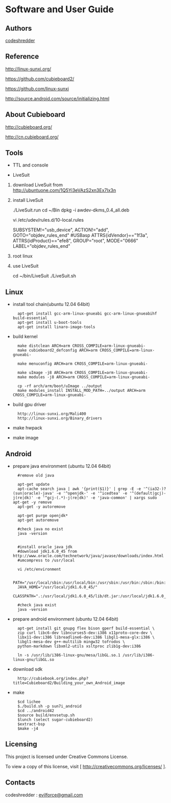 Software and User Guide
==========================================================


Authors
----------

[codeshredder](https://github.com/codeshredder)


Reference
----------


http://linux-sunxi.org/

https://github.com/cubieboard2/

https://github.com/linux-sunxi

http://source.android.com/source/initializing.html


About Cubieboard
----------


http://cubieboard.org/

http://cn.cubieboard.org/


Tools
----------

* TTL and console




* LiveSuit

1) download LiveSuit from http://ubuntuone.com/1Q5Yi3eVAzS2xn3Ex7Ix3n

2) install LiveSuit

    ./LiveSuit.run
    cd ~/Bin
    dpkg -i awdev-dkms_0.4_all.deb

    vi /etc/udev/rules.d/10-local.rules

    SUBSYSTEM!="usb_device", ACTION!="add", GOTO="objdev_rules_end"
    #USBasp
    ATTRS{idVendor}=="1f3a", ATTRS{idProduct}=="efe8", GROUP="root", MODE="0666"
    LABEL="objdev_rules_end"

3) root linux

4) use LiveSuit

    cd ~/bin/LiveSuit
    ./LiveSuit.sh


Linux
----------


* install tool chain(ubuntu 12.04 64bit)

        apt-get install gcc-arm-linux-gnueabi gcc-arm-linux-gnueabihf build-essential
        apt-get install u-boot-tools
        apt-get install linaro-image-tools

* build kernel

        make distclean ARCH=arm CROSS_COMPILE=arm-linux-gnueabi-
        make cubieboard2_defconfig ARCH=arm CROSS_COMPILE=arm-linux-gnueabi-
        
        make menuconfig ARCH=arm CROSS_COMPILE=arm-linux-gnueabi-
        
        make uImage -j8 ARCH=arm CROSS_COMPILE=arm-linux-gnueabi-
        make modules -j8 ARCH=arm CROSS_COMPILE=arm-linux-gnueabi-
        
        cp -rf arch/arm/boot/uImage ../output
        make modules_install INSTALL_MOD_PATH=../output ARCH=arm CROSS_COMPILE=arm-linux-gnueabi-


* build gpu driver

        http://linux-sunxi.org/Mali400
        http://linux-sunxi.org/Binary_drivers


* make hwpack




* make image





Android
----------

* prepare java environment (ubuntu 12.04 64bit)

        #remove old java
        
        apt-get update
        apt-cache search java | awk '{print($1)}' | grep -E -e '^(ia32-)?(sun|oracle)-java' -e '^openjdk-' -e '^icedtea' -e '^(default|gcj)-j(re|dk)' -e '^gcj-(.*)-j(re|dk)' -e 'java-common' | xargs sudo apt-get -y remove
        apt-get -y autoremove
        
        apt-get purge openjdk*
        apt-get autoremove
        
        #check java no exist
        java -version
  

        #install oracle java jdk
        #download jdk1.6.0_45 from http://www.oracle.com/technetwork/java/javase/downloads/index.html
        #umcompress to /usr/local
        
        vi /etc/environment
        
        PATH="/usr/local/sbin:/usr/local/bin:/usr/sbin:/usr/bin:/sbin:/bin:/usr/games:/usr/local/jdk1.6.0_45/bin"
        JAVA_HOME="/usr/local/jdk1.6.0_45/"
        CLASSPATH=".:/usr/local/jdk1.6.0_45/lib/dt.jar:/usr/local/jdk1.6.0_45/lib/tools.jar"
        
        #check java exist
        java -version

* prepare android environment (ubuntu 12.04 64bit)

        apt-get install git gnupg flex bison gperf build-essential \
        zip curl libc6-dev libncurses5-dev:i386 x11proto-core-dev \
        libx11-dev:i386 libreadline6-dev:i386 libgl1-mesa-glx:i386 \
        libgl1-mesa-dev g++-multilib mingw32 tofrodos \
        python-markdown libxml2-utils xsltproc zlib1g-dev:i386
        
        ln -s /usr/lib/i386-linux-gnu/mesa/libGL.so.1 /usr/lib/i386-linux-gnu/libGL.so


* download sdk

        http://cubiebook.org/index.php?title=Cubieboard2/Building_your_own_Android_image

* make

        $cd lichee
        $./build.sh -p sun7i_android
        $cd ../android42
        $source build/envsetup.sh
        $lunch (select sugar-cubieboard2)
        $extract-bsp
        $make -j4



Licensing
----------

This project is licensed under Creative Commons License.

To view a copy of this license, visit [ http://creativecommons.org/licenses/ ].


Contacts
----------

codeshredder  : evilforce@gmail.com
